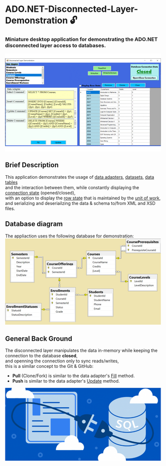 # ADO.NET-Disconnected-Layer-Demonstration :unlock:

### Miniature desktop application for demonstrating the ADO.NET disconnected layer access to databases.
![Disconnected Layer Illustration](screenshots.gif)

## Brief Description
This application demonstrates the usage of  [data adapters](https://docs.microsoft.com/en-us/dotnet/api/system.data.common.dataadapter?view=netcore-3.1#remarks), 
[datasets](https://docs.microsoft.com/en-us/dotnet/api/system.data.dataset?view=netcore-3.1#remarks),
[data tables](https://docs.microsoft.com/en-us/dotnet/api/system.data.datatable?view=netcore-3.1#remarks)  
and the interaction between them,
while constantly displaying the 
[connection state](https://docs.microsoft.com/en-us/dotnet/api/system.data.sqlclient.sqlconnection.state?view=dotnet-plat-ext-3.1#remarks) (opened/closed),  
with an option to display the [row state](https://docs.microsoft.com/en-us/dotnet/framework/data/adonet/dataset-datatable-dataview/row-states-and-row-versions)
that is maintained by the [unit of work](https://martinfowler.com/eaaCatalog/unitOfWork.html),  
and serializing and deseriailzing the data & schema to/from XML and XSD files.

## Database diagram
The appliaction uses the following database for demonstration:
![Database Diagram](DB_Diagram.png)

## General Back Ground
The disconnected layer manipulates the data in-memory while keeping the connection to the database **closed**,  
and openning the connection only to sync reads/writes,  
this is a similar concept to the Git & GitHub: 
- **Pull** (Clone/Fork) is similar to the data adapter's [Fill](https://docs.microsoft.com/en-us/dotnet/api/system.data.common.dataadapter.fill?view=netcore-3.1) method. 
- **Push** is similar to the data adapter's [Update](https://docs.microsoft.com/en-us/dotnet/api/system.data.common.dataadapter.update?view=netcore-3.1) method. 

![Disconnected Layer Illustration](Disconnected%20Layer2.png)
